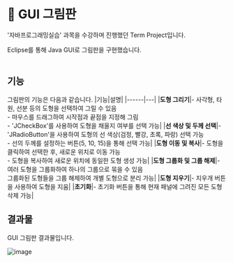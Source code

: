 # 🎨 GUI 그림판
'자바프로그래밍실습' 과목을 수강하며 진행했던 Term Project입니다.

Eclipse를 통해 Java GUI로 그림판을 구현했습니다.
<br>
<br>

## 기능
그림판의 기능은 다음과 같습니다.
|기능|설명|
|------|---|
|**도형 그리기**|- 사각형, 타원, 선분 등의 도형을 선택하여 그릴 수 있음<br>- 마우스를 드래그하여 시작점과 끝점을 지정해 그림<br>- 'JCheckBox'를 사용하여 도형을 채울지 여부를 선택 가능|
|**선 색상 및 두께 선택**|- 'JRadioButton'을 사용하여 도형의 선 색상(검정, 빨강, 초록, 파랑) 선택 가능<br>- 선의 두께를 설정하는 버튼(5, 10, 15)을 통해 선택 가능|
|**도형 이동 및 복사**|- 도형을 클릭하여 선택한 후, 새로운 위치로 이동 가능<br>- 도형을 복사하여 새로운 위치에 동일한 도형 생성 가능|
|**도형 그룹화 및 그룹 해제**|- 여러 도형을 그룹화하여 하나의 그룹으로 묶을 수 있음<br>그룹화된 도형들을 그룹 해제하여 개별 도형으로 분리 가능|
|**도형 지우기**|- 지우개 버튼을 사용하여 도형을 지움|
|**초기화**|- 초기화 버튼을 통해 현재 패널에 그려진 모든 도형 삭제 가능|
<br>

## 결과물
GUI 그림판 결과물입니다.


![image](https://github.com/user-attachments/assets/84073dcb-0151-4713-96dd-26382f66aa84)

